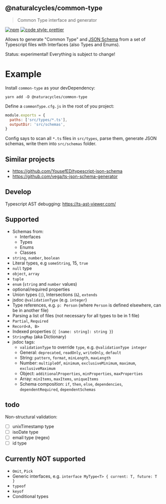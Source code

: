 ## @naturalcycles/common-type

> Common Type interface and generator

[![npm](https://img.shields.io/npm/v/@naturalcycles/common-type/latest.svg)](https://www.npmjs.com/package/@naturalcycles/common-type)
[![code style: prettier](https://img.shields.io/badge/code_style-prettier-ff69b4.svg?style=flat-square)](https://github.com/prettier/prettier)

Allows to generate "Common Type" and [JSON Schema](https://json-schema.org/) from a set of
Typescript files with Interfaces (also Types and Enums).

Status: experimental! Everything is subject to change!

# Example

Install `common-type` as your devDependency:

    yarn add -D @naturacycles/common-type

Define a `commonType.cfg.js` in the root of you project:

```js
module.exports = {
  paths: ['src/types/*.ts'],
  outputDir: 'src/schemas',
}
```

Config says to scan all `*.ts` files in `src/types`, parse them, generate JSON schemas, write them
into `src/schemas` folder.

## Similar projects

- https://github.com/YousefED/typescript-json-schema
- https://github.com/vega/ts-json-schema-generator

## Develop

Typescript AST debugging: https://ts-ast-viewer.com/

## Supported

- Schemas from:
  - Interfaces
  - Types
  - Enums
  - Classes
- `string`, `number`, `boolean`
- Literal types, e.g `someString`, 15, `true`
- `null` type
- `object`, `array`
- `tuple`
- `enum` (`string` and `number` values)
- optional/required properties
- Union types (`|`), Intersections (`&`), `extends`
- jsdoc `@validationType` (e.g. `integer`)
- Type references, e.g. `p: Person` (where `Person` is defined elsewhere, can be in another file)
- Parsing a list of files (not necessary for all types to be in 1 file)
- `Partial`, `Required`
- `Record<A, B>`
- Indexed properties (`{ [name: string]: string }`)
- `StringMap` (aka Dictionary)
- jsdoc tags:
  - `validationType` to override `type`, e.g. `@validationType integer`
  - General: `deprecated`, `readOnly`, `writeOnly`, `default`
  - String: `pattern`, `format`, `minLength`, `maxLength`
  - Number: `multipleOf`, `minimum`, `exclusiveMinimum`, `maximum`, `exclusiveMaximum`
  - Object: `additionalProperties`, `minProperties`, `maxProperties`
  - Array: `minItems`, `maxItems`, `uniqueItems`
  - Schema composition: `if`, `then`, `else`, `dependencies`, `dependentRequired`,
    `dependentSchemas`

## todo

Non-structural validation:

- [ ] unixTimestamp type
- [ ] isoDate type
- [ ] email type (regex)
- [ ] id type

## Currently NOT supported

- `Omit`, `Pick`
- Generic interfaces, e.g. `interface MyType<T> { current: T, future: T }`
- `typeof`
- `keyof`
- Conditional types

